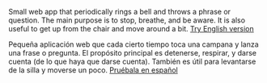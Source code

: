 Small web app that periodically rings a bell and throws a phrase or question. The main purpose is to stop, breathe, and be aware. It is also useful to get up from the chair and move around a bit.
[Try English version](http://habitatweb.ws/awarenesstimer_en/)

Pequeña aplicación web que cada cierto tiempo toca una campana y lanza una frase o pregunta. El propósito principal es detenerse, respirar, y darse cuenta (de lo que haya que darse cuenta). También es útil para levantarse de la silla y moverse un poco.
[Pruébala en español](http://habitatweb.ws/awarenesstimer/)
